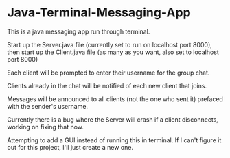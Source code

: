 # Java-Terminal-Messaging-App

This is a java messaging app run through terminal.

Start up the Server.java file (currently set to run on localhost port 8000), then start up the Client.java file (as many as you want, also set to 
localhost port 8000)

Each client will be prompted to enter their username for the group chat.

Clients already in the chat will be notified of each new client that joins.

Messages will be announced to all clients (not the one who sent it) prefaced with the sender's username.

Currently there is a bug where the Server will crash if a client disconnects, working on fixing that now.

Attempting to add a GUI instead of running this in terminal. If I can't figure it out for
this project, I'll just create a new one.